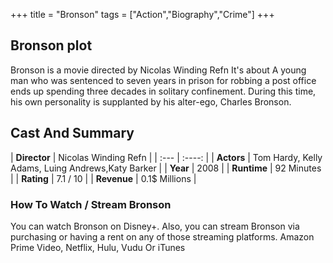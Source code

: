 +++
title = "Bronson"
tags = ["Action","Biography","Crime"]
+++
## Bronson plot
Bronson is a movie directed by Nicolas Winding Refn It's about A young man who was sentenced to seven years in prison for robbing a post office ends up spending three decades in solitary confinement. During this time, his own personality is supplanted by his alter-ego, Charles Bronson.
## Cast And Summary
| **Director**      | Nicolas Winding Refn |
    | :---        |    :----:   |
    |  **Actors** | Tom Hardy, Kelly Adams, Luing Andrews,Katy Barker |
    | **Year**   | 2008    |
    |  **Runtime** | 92 Minutes |
    |  **Rating** | 7.1 / 10 | 
    |  **Revenue** | 0.1$ Millions |
### How To Watch / Stream Bronson
You can watch Bronson on Disney+.
Also, you can stream Bronson via purchasing or having a rent on any of those streaming platforms.
Amazon Prime Video, Netflix, Hulu, Vudu Or iTunes